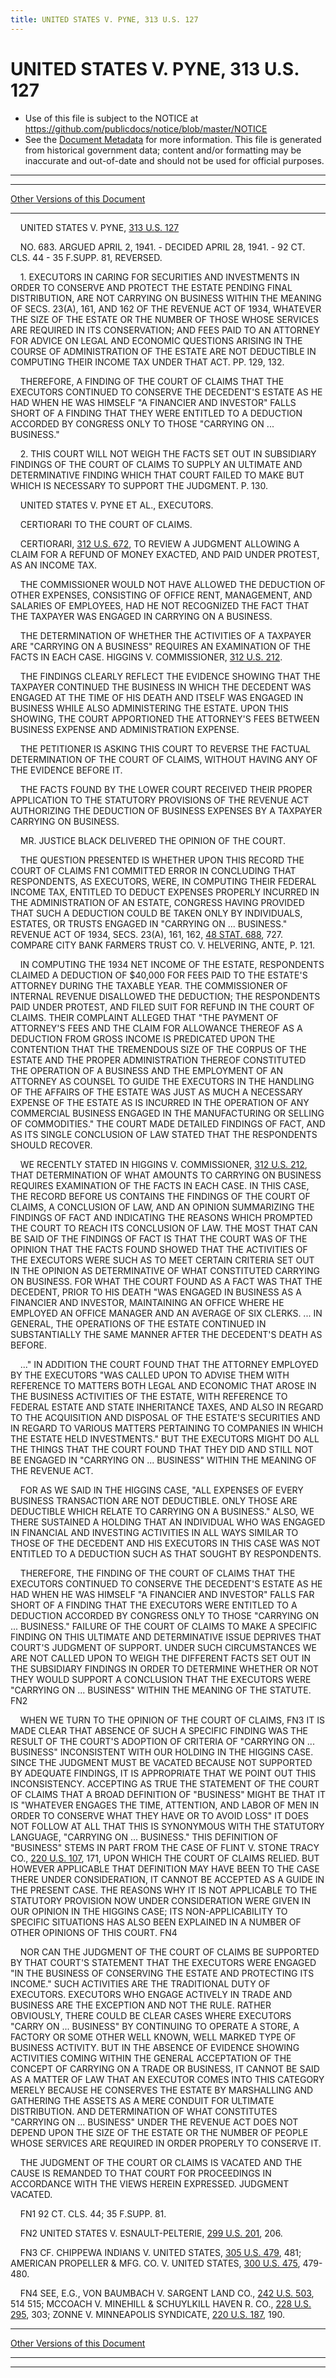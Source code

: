 ```yaml
---
title: UNITED STATES V. PYNE, 313 U.S. 127
---
```


# UNITED STATES V. PYNE, 313 U.S. 127

* Use of this file is subject to the NOTICE at https://github.com/publicdocs/notice/blob/master/NOTICE
* See the [Document Metadata](../../../index.md) for more information.
  This file is generated from historical government data; content and/or formatting may be inaccurate and out-of-date and should not be used for official purposes.

----------
----------

[Other Versions of this Document](https://publicdocs.github.io/go/links?ns=uslm-x&ref=%2Fus%2Fcourts%2Fscotus%2FusReporter%2F313%2F127)

----------

    UNITED STATES V. PYNE, [313 U.S. 127][/us/courts/scotus/usReporter/313/127]

    NO. 683.  ARGUED APRIL 2, 1941.  - DECIDED APRIL 28, 1941.  - 92 CT. CLS. 44 - 35 F.SUPP.  81, REVERSED.

    1.  EXECUTORS IN CARING FOR SECURITIES AND INVESTMENTS IN ORDER TO CONSERVE AND PROTECT THE ESTATE PENDING FINAL DISTRIBUTION, ARE NOT CARRYING ON BUSINESS WITHIN THE MEANING OF SECS. 23(A), 161, AND 162 OF THE REVENUE ACT OF 1934, WHATEVER THE SIZE OF THE ESTATE OR THE NUMBER OF THOSE WHOSE SERVICES ARE REQUIRED IN ITS CONSERVATION; AND FEES PAID TO AN ATTORNEY FOR ADVICE ON LEGAL AND ECONOMIC QUESTIONS ARISING IN THE COURSE OF ADMINISTRATION OF THE ESTATE ARE NOT DEDUCTIBLE IN COMPUTING THEIR INCOME TAX UNDER THAT ACT.  PP. 129, 132.

    THEREFORE, A FINDING OF THE COURT OF CLAIMS THAT THE EXECUTORS CONTINUED TO CONSERVE THE DECEDENT'S ESTATE AS HE HAD WHEN HE WAS HIMSELF "A FINANCIER AND INVESTOR" FALLS SHORT OF A FINDING THAT THEY WERE ENTITLED TO A DEDUCTION ACCORDED BY CONGRESS ONLY TO THOSE "CARRYING ON ...  BUSINESS."

    2.  THIS COURT WILL NOT WEIGH THE FACTS SET OUT IN SUBSIDIARY FINDINGS OF THE COURT OF CLAIMS TO SUPPLY AN ULTIMATE AND DETERMINATIVE FINDING WHICH THAT COURT FAILED TO MAKE BUT WHICH IS NECESSARY TO SUPPORT THE JUDGMENT.  P. 130.

    UNITED STATES V. PYNE ET AL., EXECUTORS.

    CERTIORARI TO THE COURT OF CLAIMS.

    CERTIORARI, [312 U.S. 672][/us/courts/scotus/usReporter/312/672], TO REVIEW A JUDGMENT ALLOWING A CLAIM FOR A REFUND OF MONEY EXACTED, AND PAID UNDER PROTEST, AS AN INCOME TAX.

    THE COMMISSIONER WOULD NOT HAVE ALLOWED THE DEDUCTION OF OTHER EXPENSES, CONSISTING OF OFFICE RENT, MANAGEMENT, AND SALARIES OF EMPLOYEES, HAD HE NOT RECOGNIZED THE FACT THAT THE TAXPAYER WAS ENGAGED IN CARRYING ON A BUSINESS.

    THE DETERMINATION OF WHETHER THE ACTIVITIES OF A TAXPAYER ARE "CARRYING ON A BUSINESS" REQUIRES AN EXAMINATION OF THE FACTS IN EACH CASE.  HIGGINS V. COMMISSIONER, [312 U.S. 212][/us/courts/scotus/usReporter/312/212].

    THE FINDINGS CLEARLY REFLECT THE EVIDENCE SHOWING THAT THE TAXPAYER CONTINUED THE BUSINESS IN WHICH THE DECEDENT WAS ENGAGED AT THE TIME OF HIS DEATH AND ITSELF WAS ENGAGED IN BUSINESS WHILE ALSO ADMINISTERING THE ESTATE.  UPON THIS SHOWING, THE COURT APPORTIONED THE ATTORNEY'S FEES BETWEEN BUSINESS EXPENSE AND ADMINISTRATION EXPENSE.

    THE PETITIONER IS ASKING THIS COURT TO REVERSE THE FACTUAL DETERMINATION OF THE COURT OF CLAIMS, WITHOUT HAVING ANY OF THE EVIDENCE BEFORE IT.

    THE FACTS FOUND BY THE LOWER COURT RECEIVED THEIR PROPER APPLICATION TO THE STATUTORY PROVISIONS OF THE REVENUE ACT AUTHORIZING THE DEDUCTION OF BUSINESS EXPENSES BY A TAXPAYER CARRYING ON BUSINESS.

    MR. JUSTICE BLACK DELIVERED THE OPINION OF THE COURT.

    THE QUESTION PRESENTED IS WHETHER UPON THIS RECORD THE COURT OF CLAIMS  FN1  COMMITTED ERROR IN CONCLUDING THAT RESPONDENTS, AS EXECUTORS, WERE, IN COMPUTING THEIR FEDERAL INCOME TAX, ENTITLED TO DEDUCT EXPENSES PROPERLY INCURRED IN THE ADMINISTRATION OF AN ESTATE, CONGRESS HAVING PROVIDED THAT SUCH A DEDUCTION COULD BE TAKEN ONLY BY INDIVIDUALS, ESTATES, OR TRUSTS ENGAGED IN "CARRYING ON  ... BUSINESS."  REVENUE ACT OF 1934, SECS. 23(A), 161, 162, [48 STAT. 688][/us/stat/48/688], 727.  COMPARE CITY BANK FARMERS TRUST CO. V. HELVERING, ANTE, P. 121.

    IN COMPUTING THE 1934 NET INCOME OF THE ESTATE, RESPONDENTS CLAIMED A DEDUCTION OF $40,000 FOR FEES PAID TO THE ESTATE'S ATTORNEY DURING THE TAXABLE YEAR.  THE COMMISSIONER OF INTERNAL REVENUE DISALLOWED THE DEDUCTION; THE RESPONDENTS PAID UNDER PROTEST, AND FILED SUIT FOR REFUND IN THE COURT OF CLAIMS.  THEIR COMPLAINT ALLEGED THAT "THE PAYMENT OF ATTORNEY'S FEES AND THE CLAIM FOR ALLOWANCE THEREOF AS A DEDUCTION FROM GROSS INCOME IS PREDICATED UPON THE CONTENTION THAT THE TREMENDOUS SIZE OF THE CORPUS OF THE ESTATE AND THE PROPER ADMINISTRATION THEREOF CONSTITUTED THE OPERATION OF A BUSINESS AND THE EMPLOYMENT OF AN ATTORNEY AS COUNSEL TO GUIDE THE EXECUTORS IN THE HANDLING OF THE AFFAIRS OF THE ESTATE WAS JUST AS MUCH A NECESSARY EXPENSE OF THE ESTATE AS IS INCURRED IN THE OPERATION OF ANY COMMERCIAL BUSINESS ENGAGED IN THE MANUFACTURING OR SELLING OF COMMODITIES."  THE COURT MADE DETAILED FINDINGS OF FACT, AND AS ITS SINGLE CONCLUSION OF LAW STATED THAT THE RESPONDENTS SHOULD RECOVER.

    WE RECENTLY STATED IN HIGGINS V. COMMISSIONER, [312 U.S. 212][/us/courts/scotus/usReporter/312/212], THAT DETERMINATION OF WHAT AMOUNTS TO CARRYING ON BUSINESS REQUIRES EXAMINATION OF THE FACTS IN EACH CASE.  IN THIS CASE, THE RECORD BEFORE US CONTAINS THE FINDINGS OF THE COURT OF CLAIMS, A CONCLUSION OF LAW, AND AN OPINION SUMMARIZING THE FINDINGS OF FACT AND INDICATING THE REASONS WHICH PROMPTED THE COURT TO REACH ITS CONCLUSION OF LAW.  THE MOST THAT CAN BE SAID OF THE FINDINGS OF FACT IS THAT THE COURT WAS OF THE OPINION THAT THE FACTS FOUND SHOWED THAT THE ACTIVITIES OF THE EXECUTORS WERE SUCH AS TO MEET CERTAIN CRITERIA SET OUT IN THE OPINION AS DETERMINATIVE OF WHAT CONSTITUTED CARRYING ON BUSINESS.  FOR WHAT THE COURT FOUND AS A FACT WAS THAT THE DECEDENT, PRIOR TO HIS DEATH "WAS ENGAGED IN BUSINESS AS A FINANCIER AND INVESTOR, MAINTAINING AN OFFICE WHERE HE EMPLOYED AN OFFICE MANAGER AND AN AVERAGE OF SIX CLERKS.  ...  IN GENERAL, THE OPERATIONS OF THE ESTATE CONTINUED IN SUBSTANTIALLY THE SAME MANNER AFTER THE DECEDENT'S DEATH AS BEFORE.

    ..."  IN ADDITION THE COURT FOUND THAT THE ATTORNEY EMPLOYED BY THE EXECUTORS "WAS CALLED UPON TO ADVISE THEM WITH REFERENCE TO MATTERS BOTH LEGAL AND ECONOMIC THAT AROSE IN THE BUSINESS ACTIVITIES OF THE ESTATE, WITH REFERENCE TO FEDERAL ESTATE AND STATE INHERITANCE TAXES, AND ALSO IN REGARD TO THE ACQUISITION AND DISPOSAL OF THE ESTATE'S SECURITIES AND IN REGARD TO VARIOUS MATTERS PERTAINING TO COMPANIES IN WHICH THE ESTATE HELD INVESTMENTS."  BUT THE EXECUTORS MIGHT DO ALL THE THINGS THAT THE COURT FOUND THAT THEY DID AND STILL NOT BE ENGAGED IN "CARRYING ON  ...  BUSINESS" WITHIN THE MEANING OF THE REVENUE ACT.

    FOR AS WE SAID IN THE HIGGINS CASE, "ALL EXPENSES OF EVERY BUSINESS TRANSACTION ARE NOT DEDUCTIBLE.  ONLY THOSE ARE DEDUCTIBLE WHICH RELATE TO CARRYING ON A BUSINESS."  ALSO, WE THERE SUSTAINED A HOLDING THAT AN INDIVIDUAL WHO WAS ENGAGED IN FINANCIAL AND INVESTING ACTIVITIES IN ALL WAYS SIMILAR TO THOSE OF THE DECEDENT AND HIS EXECUTORS IN THIS CASE WAS NOT ENTITLED TO A DEDUCTION SUCH AS THAT SOUGHT BY RESPONDENTS.

    THEREFORE, THE FINDING OF THE COURT OF CLAIMS THAT THE EXECUTORS CONTINUED TO CONSERVE THE DECEDENT'S ESTATE AS HE HAD WHEN HE WAS HIMSELF "A FINANCIER AND INVESTOR" FALLS FAR SHORT OF A FINDING THAT THE EXECUTORS WERE ENTITLED TO A DEDUCTION ACCORDED BY CONGRESS ONLY TO THOSE "CARRYING ON  ...  BUSINESS."  FAILURE OF THE COURT OF CLAIMS TO MAKE A SPECIFIC FINDING ON THIS ULTIMATE AND DETERMINATIVE ISSUE DEPRIVES THAT COURT'S JUDGMENT OF SUPPORT.  UNDER SUCH CIRCUMSTANCES WE ARE NOT CALLED UPON TO WEIGH THE DIFFERENT FACTS SET OUT IN THE SUBSIDIARY FINDINGS IN ORDER TO DETERMINE WHETHER OR NOT THEY WOULD SUPPORT A CONCLUSION THAT THE EXECUTORS WERE "CARRYING ON  ... BUSINESS" WITHIN THE MEANING OF THE STATUTE.  FN2

    WHEN WE TURN TO THE OPINION OF THE COURT OF CLAIMS,  FN3  IT IS MADE CLEAR THAT ABSENCE OF SUCH A SPECIFIC FINDING WAS THE RESULT OF THE COURT'S ADOPTION OF CRITERIA OF "CARRYING ON  ... BUSINESS" INCONSISTENT WITH OUR HOLDING IN THE HIGGINS CASE.  SINCE THE JUDGMENT MUST BE VACATED BECAUSE NOT SUPPORTED BY ADEQUATE FINDINGS, IT IS APPROPRIATE THAT WE POINT OUT THIS INCONSISTENCY.  ACCEPTING AS TRUE THE STATEMENT OF THE COURT OF CLAIMS THAT A BROAD DEFINITION OF "BUSINESS" MIGHT BE THAT IT IS "WHATEVER ENGAGES THE TIME, ATTENTION, AND LABOR OF MEN IN ORDER TO CONSERVE WHAT THEY HAVE OR TO AVOID LOSS" IT DOES NOT FOLLOW AT ALL THAT THIS IS SYNONYMOUS WITH THE STATUTORY LANGUAGE, "CARRYING ON  ...  BUSINESS."  THIS DEFINITION OF "BUSINESS" STEMS IN PART FROM THE CASE OF FLINT V. STONE TRACY CO., [220 U.S. 107][/us/courts/scotus/usReporter/220/107], 171, UPON WHICH THE COURT OF CLAIMS RELIED.  BUT HOWEVER APPLICABLE THAT DEFINITION MAY HAVE BEEN TO THE CASE THERE UNDER CONSIDERATION, IT CANNOT BE ACCEPTED AS A GUIDE IN THE PRESENT CASE.  THE REASONS WHY IT IS NOT APPLICABLE TO THE STATUTORY PROVISION NOW UNDER CONSIDERATION WERE GIVEN IN OUR OPINION IN THE HIGGINS CASE; ITS NON-APPLICABILITY TO SPECIFIC SITUATIONS HAS ALSO BEEN EXPLAINED IN A NUMBER OF OTHER OPINIONS OF THIS COURT.  FN4

    NOR CAN THE JUDGMENT OF THE COURT OF CLAIMS BE SUPPORTED BY THAT COURT'S STATEMENT THAT THE EXECUTORS WERE ENGAGED "IN THE BUSINESS OF CONSERVING THE ESTATE AND PROTECTING ITS INCOME."  SUCH ACTIVITIES ARE THE TRADITIONAL DUTY OF EXECUTORS.  EXECUTORS WHO ENGAGE ACTIVELY IN TRADE AND BUSINESS ARE THE EXCEPTION AND NOT THE RULE.  RATHER OBVIOUSLY, THERE COULD BE CLEAR CASES WHERE EXECUTORS "CARRY ON  ... BUSINESS" BY CONTINUING TO OPERATE A STORE, A FACTORY OR SOME OTHER WELL KNOWN, WELL MARKED TYPE OF BUSINESS ACTIVITY.  BUT IN THE ABSENCE OF EVIDENCE SHOWING ACTIVITIES COMING WITHIN THE GENERAL ACCEPTATION OF THE CONCEPT OF CARRYING ON A TRADE OR BUSINESS, IT CANNOT BE SAID AS A MATTER OF LAW THAT AN EXECUTOR COMES INTO THIS CATEGORY MERELY BECAUSE HE CONSERVES THE ESTATE BY MARSHALLING AND GATHERING THE ASSETS AS A MERE CONDUIT FOR ULTIMATE DISTRIBUTION.  AND DETERMINATION OF WHAT CONSTITUTES "CARRYING ON  ...  BUSINESS" UNDER THE REVENUE ACT DOES NOT DEPEND UPON THE SIZE OF THE ESTATE OR THE NUMBER OF PEOPLE WHOSE SERVICES ARE REQUIRED IN ORDER PROPERLY TO CONSERVE IT.

    THE JUDGMENT OF THE COURT OR CLAIMS IS VACATED AND THE CAUSE IS REMANDED TO THAT COURT FOR PROCEEDINGS IN ACCORDANCE WITH THE VIEWS HEREIN EXPRESSED.  JUDGMENT VACATED.

    FN1  92 CT. CLS. 44; 35 F.SUPP.  81.

    FN2  UNITED STATES V. ESNAULT-PELTERIE, [299 U.S. 201][/us/courts/scotus/usReporter/299/201], 206.

    FN3  CF. CHIPPEWA INDIANS V. UNITED STATES, [305 U.S. 479][/us/courts/scotus/usReporter/305/479], 481; AMERICAN PROPELLER & MFG. CO. V. UNITED STATES, [300 U.S. 475][/us/courts/scotus/usReporter/300/475], 479-480.

    FN4  SEE, E.G., VON BAUMBACH V. SARGENT LAND CO., [242 U.S. 503][/us/courts/scotus/usReporter/242/503], 514 515; MCCOACH V. MINEHILL & SCHUYLKILL HAVEN R. CO., [228 U.S. 295][/us/courts/scotus/usReporter/228/295], 303; ZONNE V. MINNEAPOLIS SYNDICATE, [220 U.S. 187][/us/courts/scotus/usReporter/220/187], 190.

----------

[Other Versions of this Document](https://publicdocs.github.io/go/links?ns=uslm-x&ref=%2Fus%2Fcourts%2Fscotus%2FusReporter%2F313%2F127)

----------
----------

[/us/courts/scotus/usReporter/313/127]: https://publicdocs.github.io/go/links?ns=uslm-x&ref=%2Fus%2Fcourts%2Fscotus%2FusReporter%2F313%2F127
[/us/courts/scotus/usReporter/312/672]: https://publicdocs.github.io/go/links?ns=uslm-x&ref=%2Fus%2Fcourts%2Fscotus%2FusReporter%2F312%2F672
[/us/courts/scotus/usReporter/312/212]: https://publicdocs.github.io/go/links?ns=uslm-x&ref=%2Fus%2Fcourts%2Fscotus%2FusReporter%2F312%2F212
[/us/stat/48/688]: https://publicdocs.github.io/go/links?ns=uslm&ref=%2Fus%2Fstat%2F48%2F688
[/us/courts/scotus/usReporter/312/212]: https://publicdocs.github.io/go/links?ns=uslm-x&ref=%2Fus%2Fcourts%2Fscotus%2FusReporter%2F312%2F212
[/us/courts/scotus/usReporter/220/107]: https://publicdocs.github.io/go/links?ns=uslm-x&ref=%2Fus%2Fcourts%2Fscotus%2FusReporter%2F220%2F107
[/us/courts/scotus/usReporter/299/201]: https://publicdocs.github.io/go/links?ns=uslm-x&ref=%2Fus%2Fcourts%2Fscotus%2FusReporter%2F299%2F201
[/us/courts/scotus/usReporter/305/479]: https://publicdocs.github.io/go/links?ns=uslm-x&ref=%2Fus%2Fcourts%2Fscotus%2FusReporter%2F305%2F479
[/us/courts/scotus/usReporter/300/475]: https://publicdocs.github.io/go/links?ns=uslm-x&ref=%2Fus%2Fcourts%2Fscotus%2FusReporter%2F300%2F475
[/us/courts/scotus/usReporter/242/503]: https://publicdocs.github.io/go/links?ns=uslm-x&ref=%2Fus%2Fcourts%2Fscotus%2FusReporter%2F242%2F503
[/us/courts/scotus/usReporter/228/295]: https://publicdocs.github.io/go/links?ns=uslm-x&ref=%2Fus%2Fcourts%2Fscotus%2FusReporter%2F228%2F295
[/us/courts/scotus/usReporter/220/187]: https://publicdocs.github.io/go/links?ns=uslm-x&ref=%2Fus%2Fcourts%2Fscotus%2FusReporter%2F220%2F187


